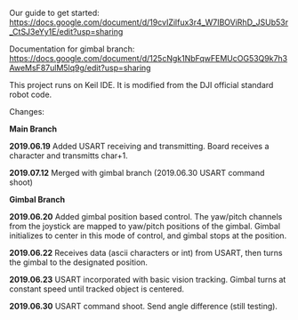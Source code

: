 Our guide to get started: https://docs.google.com/document/d/19cvIZilfux3r4_W7IBOViRhD_JSUb53r_CtSJ3eYy1E/edit?usp=sharing

Documentation for gimbal branch: https://docs.google.com/document/d/125cNgk1NbFqwFEMUcOG53Q9k7h3AweMsF87ulM5lq9g/edit?usp=sharing

This project runs on Keil IDE. It is modified from the DJI official standard robot code.

Changes:

__Main Branch__

__2019.06.19__ Added USART receiving and transmitting. Board receives a character and transmitts char+1.

__2019.07.12__ Merged with gimbal branch (2019.06.30 USART command shoot)



__Gimbal Branch__

__2019.06.20__ Added gimbal position based control. The yaw/pitch channels from the joystick are mapped to yaw/pitch positions of the gimbal. Gimbal initializes to center in this mode of control, and gimbal stops at the position.

__2019.06.22__ Receives data (ascii characters or int) from USART, then turns the gimbal to the designated position.

__2019.06.23__ USART incorporated with basic vision tracking. Gimbal turns at constant speed until tracked object is centered.

__2019.06.30__ USART command shoot. Send angle difference (still testing).







